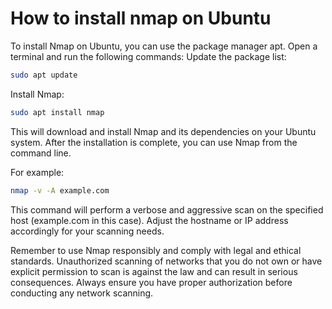 # How to install nmap on Ubuntu


To install Nmap on Ubuntu, you can use the package manager apt. Open a terminal and run the following commands:
Update the package list:

```bash
sudo apt update
```


Install Nmap:

```bash
sudo apt install nmap
```

This will download and install Nmap and its dependencies on your Ubuntu system. After the installation is complete, you can use Nmap from the command line.

For example:
```bash
nmap -v -A example.com
```


This command will perform a verbose and aggressive scan on the specified host (example.com in this case). Adjust the hostname or IP address accordingly for your scanning needs.

Remember to use Nmap responsibly and comply with legal and ethical standards. Unauthorized scanning of networks that you do not own or have explicit permission to scan is against the law and can result in serious consequences. Always ensure you have proper authorization before conducting any network scanning.
